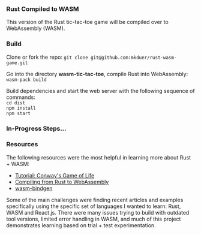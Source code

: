 ###  Rust Compiled to WASM

This version of the Rust tic-tac-toe game will be compiled over to WebAssembly (WASM). 

### Build 

Clone or fork the repo: `git clone git@github.com:mkduer/rust-wasm-game.git`

Go into the directory **wasm-tic-tac-toe**, compile Rust into WebAssembly:  
  `wasm-pack build`

Build dependencies and start the web server with the following sequence of commands:  
  `cd dist`  
  `npm install`  
  `npm start`  

### In-Progress Steps...

### Resources

The following resources were the most helpful in learning more about Rust + WASM:
*  [Tutorial: Conway's Game of Life](https://rustwasm.github.io/docs/book/game-of-life/introduction.html)
*  [Compiling from Rust to WebAssembly](https://developer.mozilla.org/en-US/docs/WebAssembly/Rust_to_wasm)
*  [wasm-bindgen](https://rustwasm.github.io/docs/wasm-bindgen/introduction.html)

Some of the main challenges were finding recent articles and examples specifically using the specific set of languages I wanted to learn: Rust, WASM and React.js. There were many issues trying to build with outdated tool versions, limited error handling in WASM, and much of this project demonstrates learning based on trial + test experimentation.


